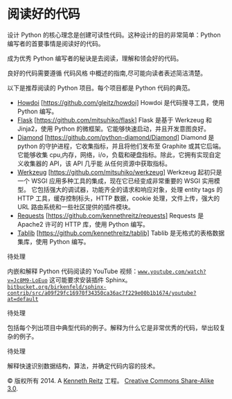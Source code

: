 # 阅读好的代码

设计 Python 的核心理念是创建可读性代码。这种设计的目的非常简单：Python 编写者的首要事情是阅读好的代码。

成为优秀 Python 编写者的秘诀是去阅读，理解和领会好的代码。

良好的代码需要遵循 代码风格 中概述的指南,尽可能向读者表述简洁清楚。

以下是推荐阅读的 Python 项目。每个项目都是 Python 代码的典范。

*   [Howdoi](https://github.com/gleitz/howdoi) [https://github.com/gleitz/howdoi] Howdoi 是代码搜寻工具，使用 Python 编写。
*   [Flask](https://github.com/mitsuhiko/flask) [https://github.com/mitsuhiko/flask] Flask 是基于 Werkzeug 和 Jinja2，使用 Python 的微框架。它能够快速启动，并且开发意图良好。
*   [Diamond](https://github.com/python-diamond/Diamond) [https://github.com/python-diamond/Diamond] Diamond 是 python 的守护进程，它收集指标，并且将他们发布至 Graphite 或其它后端。 它能够收集 cpu,内存，网络，i/o，负载和硬盘指标。除此，它拥有实现自定义收集器的 API，该 API 几乎能 从任何资源中获取指标。
*   [Werkzeug](https://github.com/mitsuhiko/werkzeug) [https://github.com/mitsuhiko/werkzeug] Werkzeug 起初只是一个 WSGI 应用多种工具的集成，现在它已经变成非常重要的 WSGI 实用模型。 它包括强大的调试器，功能齐全的请求和响应对象，处理 entity tags 的 HTTP 工具，缓存控制标头，HTTP 数据，cookie 处理，文件上传，强大的 URL 路由系统和一些社区提供的插件模块。
*   [Requests](https://github.com/kennethreitz/requests) [https://github.com/kennethreitz/requests] Requests 是 Apache2 许可的 HTTP 库，使用 Python 编写。
*   [Tablib](https://github.com/kennethreitz/tablib) [https://github.com/kennethreitz/tablib] Tablib 是无格式的表格数据集库，使用 Python 编写。

待处理

内嵌和解释 Python 代码阅读的 YouTube 视频：[`www.youtube.com/watch?v=Jc8M9-LoEuo`](http://www.youtube.com/watch?v=Jc8M9-LoEuo) 这可能要求安装插件 Sphinx。[`bitbucket.org/birkenfeld/sphinx-contrib/src/a09f29fc16970f34350ca36ac7f229e00b1b1674/youtube?at=default`](https://bitbucket.org/birkenfeld/sphinx-contrib/src/a09f29fc16970f34350ca36ac7f229e00b1b1674/youtube?at=default)

待处理

包括每个列出项目中典型代码的例子。解释为什么它是非常优秀的代码，举出较复杂的例子。

待处理

解释快速识别数据结构，算法，并确定代码内容的技术。

© 版权所有 2014\. A <a href="http://kennethreitz.com/pages/open-projects.html">Kenneth Reitz</a> 工程。 <a href="http://creativecommons.org/licenses/by-nc-sa/3.0/"> Creative Commons Share-Alike 3.0</a>.